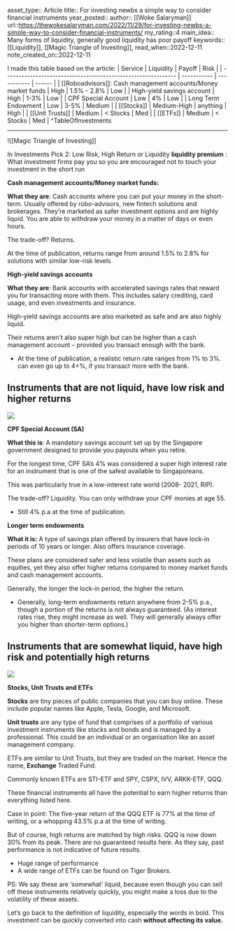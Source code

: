 asset_type:: Article
title:: For investing newbs a simple way to consider financial instruments
year_posted::
author:: [[Woke Salaryman]]
url::https://thewokesalaryman.com/2022/11/29/for-investing-newbs-a-simple-way-to-consider-financial-instruments/
my_rating::4
main_idea:: Many forms of liquidity, generally good liquidity has poor payoff
keywords:: [[Liquidity]], [[Magic Triangle of Investing]], 
read_when::2022-12-11
note_created_on::2022-12-11

I made this table based on the article:
| Service                                                       | Liquidity   | Payoff      | Risk   |
| ------------------------------------------------------------- | ----------- | ----------- | ------ |
| [[Roboadvisors]]: Cash management accounts/Money market funds | High        | 1.5% - 2.8% | Low    |
| High-yield savings account                                    | High        | 1-3%        | Low    |
| CPF Special Account                                           | Low         | 4%          | Low    |
| Long Term Endowment                                           | Low         | 3-5%        | Medium |
| [[Stocks]]                                                    | Medium-High | anything    | High   |
| [[Unit Trusts]]                                               | Medium      | < Stocks    | Med       |
| [[ETFs]]                                                      | Medium      | < Stocks    | Med       |
^TableOfInvestments

-----

![[Magic Triangle of Investing]]

In Investments Pick 2: Low Risk, High Return or Liquidity
**liquidity premium** : What investment firms pay you so you are encouraged not to touch your investment in the short run

**Cash management accounts/Money market funds:**

**What they are**: Cash accounts where you can put your money in the short-term. Usually offered by robo-advisors, new fintech solutions and brokerages. They’re marketed as safer investment options and are highly liquid. You are able to withdraw your money in a matter of days or even hours.

The trade-off? Returns.

At the time of publication, returns range from around 1.5% to 2.8% for solutions with similar low-risk levels

**High-yield savings accounts**

**What they are**: Bank accounts with accelerated savings rates that reward you for transacting more with them. This includes salary crediting, card usage, and even investments and insurance.

High-yield savings accounts are also marketed as safe and are also highly liquid.

Their returns aren’t also super high but can be higher than a cash management account – provided you transact enough with the bank.

-   At the time of publication, a realistic return rate ranges from 1% to 3%. can even go up to 4+%, if you transact more with the bank.

## **Instruments that are not liquid, have low risk and higher returns**

![](https://i0.wp.com/thewokesalaryman.com/wp-content/uploads/2022/11/TB-A-simple-way-to-think-about-any-financial-vehicle_005.jpg?resize=640%2C360&ssl=1)

**CPF Special Account (SA)**

**What this is**: A mandatory savings account set up by the Singapore government designed to provide you payouts when you retire.

For the longest time, CPF SA’s 4% was considered a super high interest rate for an instrument that is one of the safest available to Singaporeans.

This was particularly true in a low-interest rate world (2008- 2021, RIP).

The trade-off? Liquidity. You can only withdraw your CPF monies at age 55.

-   Still 4% p.a at the time of publication.

**Longer term endowments**

**What it is:** A type of savings plan offered by insurers that have lock-in periods of 10 years or longer. Also offers insurance coverage.

These plans are considered safer and less volatile than assets such as equities, yet they also offer higher returns compared to money market funds and cash management accounts.

Generally, the longer the lock-in period, the higher the return.

-   Generally, long-term endowments return anywhere from 2-5% p.a., though a portion of the returns is not always guaranteed. (As interest rates rise, they might increase as well. They will generally always offer you higher than shorter-term options.)

## **Instruments that are somewhat liquid, have high risk and potentially high returns**

![](https://i0.wp.com/thewokesalaryman.com/wp-content/uploads/2022/11/TB-A-simple-way-to-think-about-any-financial-vehicle_006.jpg?resize=640%2C360&ssl=1)

**Stocks, Unit Trusts and ETFs**

**Stocks** are tiny pieces of public companies that you can buy online. These include popular names like Apple, Tesla, Google, and Microsoft.

**Unit trusts** are any type of fund that comprises of a portfolio of various investment instruments like stocks and bonds and is managed by a professional. This could be an individual or an organisation like an asset management company.

ETFs are similar to Unit Trusts, but they are traded on the market. Hence the name, **Exchange** Traded Fund.

Commonly known ETFs are STI-ETF and SPY, CSPX, IVV, ARKK-ETF, QQQ.

These financial instruments all have the potential to earn higher returns than everything listed here.

Case in point: The five-year return of the QQQ ETF is 77% at the time of writing, or a whopping 43.5% p.a at the time of writing.

But of course, high returns are matched by high risks. QQQ is now down 30% from its peak. There are no guaranteed results here. As they say, past performance is not indicative of future results.

-   Huge range of performance
-   A wide range of ETFs can be found on Tiger Brokers.

PS: We say these are ‘somewhat’ liquid, because even though you can sell off these instruments relatively quickly, you might make a loss due to the volatility of these assets.

Let’s go back to the definition of liquidity, especially the words in bold. This investment can be quickly converted into cash **without affecting its value.**
